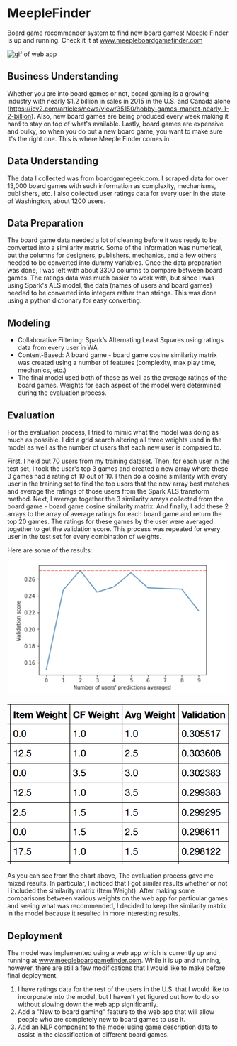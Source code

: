 # MeepleFinder
Board game recommender system to find new board games! Meeple Finder is up and running. Check it it at www.meepleboardgamefinder.com

![gif of web app](images/ModelVideoGIF3.gif)

## Business Understanding
Whether you are into board games or not, board gaming is a growing industry with nearly $1.2 billion in sales in 2015 in the U.S. and Canada alone (https://icv2.com/articles/news/view/35150/hobby-games-market-nearly-1-2-billion).
Also, new board games are being produced every week  making it hard to stay on top of what's available. Lastly, board games are expensive and bulky, so when you do but a new board game, you want to make sure it's the right one. This is where Meeple Finder comes in.

## Data Understanding
The data I collected was from boardgamegeek.com. I scraped data for over 13,000 board games with such information as complexity, mechanisms, publishers, etc. I also collected user ratings data for every user in the state of Washington, about 1200 users.

## Data Preparation
The board game data needed a lot of cleaning before it was ready to be converted into a similarity matrix. Some of the information was numerical, but the columns for designers, publishers, mechanics, and a few others needed to be converted into dummy variables. Once the data preparation was done, I was left with about 3300 columns to compare between board games. The ratings data was much easier to work with, but since I was using Spark's ALS model, the data (names of users and board games) needed to be converted into integers rather than strings. This was done using a python dictionary for easy converting.

## Modeling
+ Collaborative Filtering: Spark’s Alternating Least Squares using ratings data from every user in WA
+ Content-Based: A board game - board game cosine similarity matrix was created using a number of features (complexity, max play time, mechanics, etc.)
+ The final model used both of these as well as the average ratings of the board games. Weights for each aspect of the model were determined during the evaluation process.

## Evaluation
For the evaluation process, I tried to mimic what the model was doing as much as possible. I did a grid search altering all three weights used in the model as well as the number of users that each new user is compared to.

First, I held out 70 users from my training dataset. Then, for each user in the test set, I took the user's top 3 games and created a new array where these 3 games had a rating of 10 out of 10. I then do a cosine similarity with every user in the training set to find the top users that the new array best matches and average the ratings of those users from the Spark ALS transform method. Next, I average together the 3 similarity arrays collected from the board game - board game cosine similarity matrix. And finally, I add these 2 arrays to the array of average ratings for each board game and return the top 20 games. The ratings for these games by the user were averaged together to get the validation score. This process was repeated for every user in the test set for every combination of weights.

Here are some of the results:

![graph of how many users is best](images/Usergraph.png)

![chart of weights](images/Validationweights.png)

As you can see from the chart above, The evaluation process gave me mixed results. In particular, I noticed that I got similar results whether or not I included the similarity matrix (Item Weight). After making some comparisons between various weights on the web app for particular games and seeing what was recommended, I decided to keep the similarity matrix in the model because it resulted in more interesting results.

## Deployment
The model was implemented using a web app which is currently up and running at www.meepleboardgamefinder.com. While it is up and running, however, there are still a few modifications that I would like to make before final deployment.
1. I have ratings data for the rest of the users in the U.S. that I would like to incorporate into the model, but I haven't yet figured out how to do so without slowing down the web app significantly.
2. Add a "New to board gaming" feature to the web app that will allow people who are completely new to board games to use it.
3. Add an NLP component to the model using game description data to assist in the classification of different board games. 
